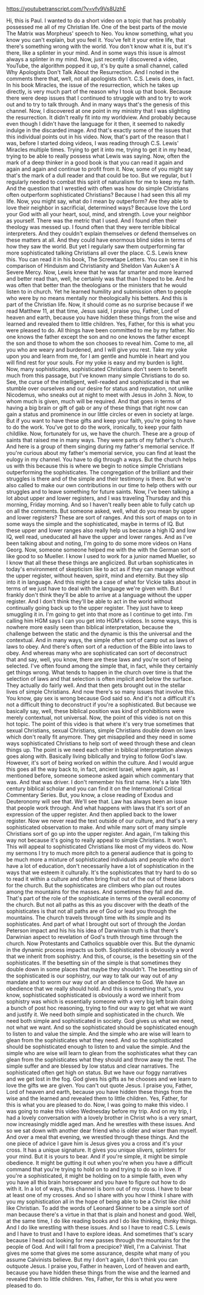 https://youtubetranscript.com/?v=vfv9Vs8UzhE

 Hi, this is Paul. I wanted to do a short video on a topic that has probably possessed me all of my Christian life. One of the best parts of the movie The Matrix was Morpheus' speech to Neo. You know something, what you know you can't explain, but you feel it. You've felt it your entire life, that there's something wrong with the world. You don't know what it is, but it's there, like a splinter in your mind. And in some ways this issue is almost always a splinter in my mind. Now, just recently I discovered a video, YouTube, the algorithm popped it up, it's by quite a small channel, called Why Apologists Don't Talk About the Resurrection. And I noted in the comments there that, well, not all apologists don't. C.S. Lewis does, in fact. In his book Miracles, the issue of the resurrection, which he takes up directly, is very much part of the reason why I took up that book. Because there were deep issues that I continued to struggle with and to try to work out and to try to talk through. And in many ways that's the genesis of this channel. Now, I discovered at one point in my ministry that I was slighting the resurrection. It didn't really fit into my worldview. And probably because even though I didn't have the language for it then, it seemed to nakedly indulge in the discarded image. And that's exactly some of the issues that this individual points out in his video. Now, that's part of the reason that I was, before I started doing videos, I was reading through C.S. Lewis' Miracles multiple times. Trying to get it into me, trying to get it in my head, trying to be able to really possess what Lewis was saying. Now, often the mark of a deep thinker in a good book is that you can read it again and again and again and continue to profit from it. Now, some of you might say that's the mark of a dull reader and that could be too. But we regular, but I regularly needed to combat this spirit of naturalism for me to keep my faith. And the question that I wrestled with often was how do simple Christians often outperform sophisticated Christians? Because I had seen this all my life. Now, you might say, what do I mean by outperform? Are they able to love their neighbor in sacrificial, determined ways? Because love the Lord your God with all your heart, soul, mind, and strength. Love your neighbor as yourself. There was the metric that I used. And I found often their theology was messed up. I found often that they were terrible biblical interpreters. And they couldn't explain themselves or defend themselves on these matters at all. And they could have enormous blind sides in terms of how they saw the world. But yet I regularly saw them outperforming far more sophisticated talking Christians all over the place. C.S. Lewis knew this. You can read it in his book, The Screwtape Letters. You can see it in his comparison of Hinduism and Christianity and Sheldon Van Auken's A Severe Mercy. Now, Lewis knew that he was far smarter and more learned and better read than, well, he certainly was that than I hoped to be. And he was often that better than the theologians or the ministers that he would listen to in church. Yet he learned humility and submission often to people who were by no means mentally nor theologically his betters. And this is part of the Christian life. Now, it should come as no surprise because if we read Matthew 11, at that time, Jesus said, I praise you, Father, Lord of heaven and earth, because you have hidden these things from the wise and learned and revealed them to little children. Yes, Father, for this is what you were pleased to do. All things have been committed to me by my father. No one knows the father except the son and no one knows the father except the son and those to whom the son chooses to reveal him. Come to me, all you who are weary and burdened, and I will give you rest. Take my yoke upon you and learn from me, for I am gentle and humble in heart and you will find rest for your souls. For my yoke is easy and my burden is light. Now, many sophisticates, sophisticated Christians don't seem to benefit much from this passage, but I've known many simple Christians to do so. See, the curse of the intelligent, well-readed and sophisticated is that we stumble over ourselves and our desire for status and reputation, not unlike Nicodemus, who sneaks out at night to meet with Jesus in John 3. Now, to whom much is given, much will be required. And that goes in terms of having a big brain or gift of gab or any of these things that right now can gain a status and prominence in our little circles or even in society at large. But if you want to have these gifts and keep your faith, you're going to have to do the work. You've got to do the work, ironically, to keep your faith childlike. Now, fortunately for us, we have the church. These are a group of saints that raised me in many ways. They were parts of my father's church. And here is a group of them singing during my father's memorial service. If you're curious about my father's memorial service, you can find at least the eulogy in my channel. You have to dig through a ways. But the church helps us with this because this is where we begin to notice simple Christians outperforming the sophisticates. The congregation of the brilliant and their struggles is there and of the simple and their testimony is there. But we're also called to make our own contributions in our time to help others with our struggles and to leave something for future saints. Now, I've been talking a lot about upper and lower registers, and I was traveling Thursday and this morning, Friday morning. And so I haven't really been able to fully catch up on all the comments. But someone asked, well, what do you mean by upper and lower registers? These are sort of ranges. And this sort of maps on to in some ways the simple and the sophisticated, maybe in terms of IQ. But these upper and lower ranges also really help us because a high IQ and low IQ, well read, uneducated all have the upper and lower ranges. And as I've been talking about and noting, I'm going to do some more videos on Hans Georg. Now, someone someone helped me with the with the German sort of like good to so Mueller. I know I used to work for a junior named Mueller, so I know that all these these things are anglicized. But urban sophisticates in today's environment of skepticism like to act as if they can manage without the upper register, without heaven, spirit, mind and eternity. But they slip into it in language. And this might be a case of what for Vickie talks about in terms of we just have to deal with the language we're given with. But I frankly don't think they'll be able to arrive at a language without the upper register. And I don't think they'll be able to act in the world without continually going back up to the upper register. They just have to keep smuggling it in. I'm going to get into that more as I continue to get into. I'm calling him HGM says I can you get into HGM's videos. In some ways, this is nowhere more easily seen than biblical interpretation, because the challenge between the static and the dynamic is this the universal and the contextual. And in many ways, the simple often sort of camp out as laws of laws to obey. And there's often sort of a reduction of the Bible into laws to obey. And whereas many who are sophisticated can sort of deconstruct that and say, well, you know, there are these laws and you're sort of being selected. I've often found among the simple that, in fact, while they certainly get things wrong. What tends to happen in the church over time is that the selection of laws and that selection is often implicit and below the surface. They actually do fairly well. And that then gets brought out in the stellar lives of simple Christians. And now there's so many issues that involve this. You know, gay sex is wrong because God said so. And it's not a difficult it's not a difficult thing to deconstruct if you're a sophisticated. But because we basically say, well, these biblical position was kind of prohibitions were merely contextual, not universal. Now, the point of this video is not on this hot topic. The point of this video is that where it's very true sometimes that sexual Christians, sexual Christians, simple Christians double down on laws which don't really fit anymore. They get misapplied and they need in some ways sophisticated Christians to help sort of weed through these and clean things up. The point is we need each other in biblical interpretation always goes along with. Basically living biblically and trying to follow God's law. However, it's sort of being worked on within the culture. And I would argue this goes all the way back to, in fact, ancient Israel, where again, as I mentioned before, someone someone asked again which commentary that was. And that was driver. I don't remember his first name. He's a late 19th century biblical scholar and you can find it on the International Critical Commentary Series. But, you know, a close reading of Exodus and Deuteronomy will see that. We'll see that. Law has always been an issue that people work through. And what happens with laws that it's sort of an expression of the upper register. And then applied back to the lower register. Now we never read the text outside of our culture, and that's a very sophisticated observation to make. And while many sort of many simple Christians sort of go up into the upper register. And again, I'm talking this way not because it's going to really appeal to simple Christians. It won't. This will appeal to sophisticated Christians like most of my videos do. Now my sermons I try to much more pitch to a general audience that is going to be much more a mixture of sophisticated individuals and people who don't have a lot of education, don't necessarily have a lot of sophistication in the ways that we esteem it culturally. It's the sophisticates that try hard to do so to read it within a culture and often bring fruit out of the out of these labors for the church. But the sophisticates are climbers who plan out routes among the mountains for the masses. And sometimes they fall and die. That's part of the role of the sophisticate in terms of the overall economy of the church. But not all paths as this as you discover with the death of the sophisticates is that not all paths are of God or lead you through the mountains. The church travels through time with its simple and its sophisticates. And part of what I brought out sort of through the Jordan Peterson impact and his his his idea of Darwinian truth is that there's Darwinian aspect to revelation of God's truth through time through the church. Now Protestants and Catholics squabble over this. But the dynamic in the dynamic process impacts us both. Sophisticated is obviously a word that we inherit from sophistry. And this, of course, is the besetting sin of the sophisticates. If the besetting sin of the simple is that sometimes they double down in some places that maybe they shouldn't. The besetting sin of the sophisticated is our sophistry, our way to talk our way out of any mandate and to worm our way out of an obedience to God. We have an obedience that we really should hold. And this is something that's, you know, sophisticated sophisticated is obviously a word we inherit from sophistry was which is essentially someone with a very big left brain doing a bunch of post hoc reasoning, trying to find our way to get what we want and justify it. We need both simple and sophisticated in the church. We need both simple and sophisticated in society. God gives us what we need, not what we want. And so the sophisticated should be sophisticated enough to listen to and value the simple. And the simple who are wise will learn to glean from the sophisticates what they need. And so the sophisticated should be sophisticated enough to listen to and value the simple. And the simple who are wise will learn to glean from the sophisticates what they can glean from the sophisticates what they should and throw away the rest. The simple suffer and are blessed by low status and clear narratives. The sophisticated often get high on status. But we have our foggy narratives and we get lost in the fog. God gives his gifts as he chooses and we learn to love the gifts we are given. You can't out quote Jesus. I praise you, Father, Lord of heaven and earth, because you have hidden these things from the wise and the learned and revealed them to little children. Yes, Father, for this is what you are pleased to do. Now, I was going to make this video. I was going to make this video Wednesday before my trip. And on my trip, I had a lovely conversation with a lovely brother in Christ who is a very smart, now increasingly middle aged man. And he wrestles with these issues. And so we sat down with another dear friend who is older and wiser than myself. And over a meal that evening, we wrestled through these things. And the one piece of advice I gave him is Jesus gives you a cross and it's your cross. It has a unique signature. It gives you unique slivers, splinters for your mind. But it is yours to bear. And if you're simple, it might be simple obedience. It might be gutting it out when you're when you have a difficult command that you're trying to hold on to and trying to do so in love. If you're a sophisticated, it might be holding on to a simple faith, even why you have all this brain horsepower and you have to figure out how to do with it. In a lot of ways, this channel is born out of my cross. I have to bear at least one of my crosses. And so I share with you how I think I share with you my sophistication all in the hope of being able to be a Christ like child like Christian. To add the words of Leonard Skinner to be a simple sort of man because there's a virtue in that that is plain and honest and good. Well, at the same time, I do like reading books and I do like thinking, thinky things. And I do like wrestling with these issues. And so I have to read C.S. Lewis and I have to trust and I have to explore ideas. And sometimes that's scary because I head out looking for new passes through the mountains for the people of God. And will I fall from a precipice? Well, I'm a Calvinist. That gives me some that gives me some assurance, despite what many of you assume Calvinists believe. But my I don't again, I don't think you can outquote Jesus. I praise you, Father in heaven, Lord of heaven and earth, because you have hidden these things from the wise and the learned and revealed them to little children. Yes, Father, for this is what you were pleased to do.